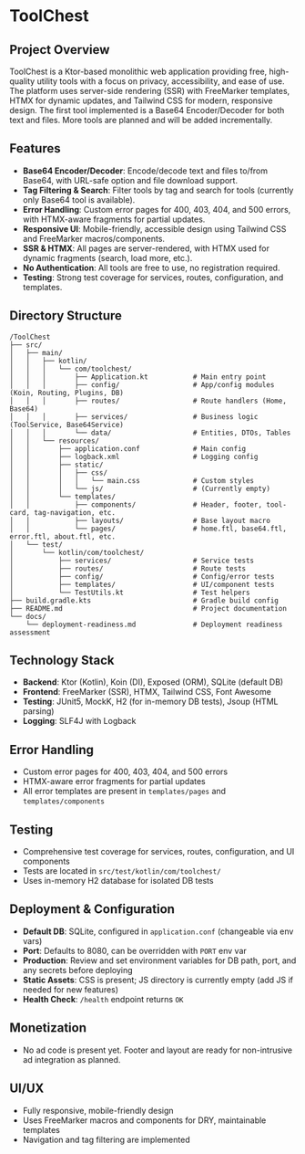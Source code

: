 # ToolChest

## Project Overview
ToolChest is a Ktor-based monolithic web application providing free, high-quality utility tools with a focus on privacy, accessibility, and ease of use. The platform uses server-side rendering (SSR) with FreeMarker templates, HTMX for dynamic updates, and Tailwind CSS for modern, responsive design. The first tool implemented is a Base64 Encoder/Decoder for both text and files. More tools are planned and will be added incrementally.

## Features
- **Base64 Encoder/Decoder**: Encode/decode text and files to/from Base64, with URL-safe option and file download support.
- **Tag Filtering & Search**: Filter tools by tag and search for tools (currently only Base64 tool is available).
- **Error Handling**: Custom error pages for 400, 403, 404, and 500 errors, with HTMX-aware fragments for partial updates.
- **Responsive UI**: Mobile-friendly, accessible design using Tailwind CSS and FreeMarker macros/components.
- **SSR & HTMX**: All pages are server-rendered, with HTMX used for dynamic fragments (search, load more, etc.).
- **No Authentication**: All tools are free to use, no registration required.
- **Testing**: Strong test coverage for services, routes, configuration, and templates.

## Directory Structure
```
/ToolChest
├── src/
│   ├── main/
│   │   ├── kotlin/
│   │   │   └── com/toolchest/
│   │   │       ├── Application.kt           # Main entry point
│   │   │       ├── config/                  # App/config modules (Koin, Routing, Plugins, DB)
│   │   │       ├── routes/                  # Route handlers (Home, Base64)
│   │   │       ├── services/                # Business logic (ToolService, Base64Service)
│   │   │       └── data/                    # Entities, DTOs, Tables
│   │   └── resources/
│   │       ├── application.conf             # Main config
│   │       ├── logback.xml                  # Logging config
│   │       ├── static/
│   │       │   ├── css/
│   │       │   │   └── main.css             # Custom styles
│   │       │   └── js/                      # (Currently empty)
│   │       └── templates/
│   │           ├── components/              # Header, footer, tool-card, tag-navigation, etc.
│   │           ├── layouts/                 # Base layout macro
│   │           └── pages/                   # home.ftl, base64.ftl, error.ftl, about.ftl, etc.
│   └── test/
│       └── kotlin/com/toolchest/
│           ├── services/                    # Service tests
│           ├── routes/                      # Route tests
│           ├── config/                      # Config/error tests
│           ├── templates/                   # UI/component tests
│           └── TestUtils.kt                 # Test helpers
├── build.gradle.kts                         # Gradle build config
├── README.md                                # Project documentation
└── docs/
    └── deployment-readiness.md              # Deployment readiness assessment
```

## Technology Stack
- **Backend**: Ktor (Kotlin), Koin (DI), Exposed (ORM), SQLite (default DB)
- **Frontend**: FreeMarker (SSR), HTMX, Tailwind CSS, Font Awesome
- **Testing**: JUnit5, MockK, H2 (for in-memory DB tests), Jsoup (HTML parsing)
- **Logging**: SLF4J with Logback

## Error Handling
- Custom error pages for 400, 403, 404, and 500 errors
- HTMX-aware error fragments for partial updates
- All error templates are present in `templates/pages` and `templates/components`

## Testing
- Comprehensive test coverage for services, routes, configuration, and UI components
- Tests are located in `src/test/kotlin/com/toolchest/`
- Uses in-memory H2 database for isolated DB tests

## Deployment & Configuration
- **Default DB**: SQLite, configured in `application.conf` (changeable via env vars)
- **Port**: Defaults to 8080, can be overridden with `PORT` env var
- **Production**: Review and set environment variables for DB path, port, and any secrets before deploying
- **Static Assets**: CSS is present; JS directory is currently empty (add JS if needed for new features)
- **Health Check**: `/health` endpoint returns `OK`

## Monetization
- No ad code is present yet. Footer and layout are ready for non-intrusive ad integration as planned.

## UI/UX
- Fully responsive, mobile-friendly design
- Uses FreeMarker macros and components for DRY, maintainable templates
- Navigation and tag filtering are implemented